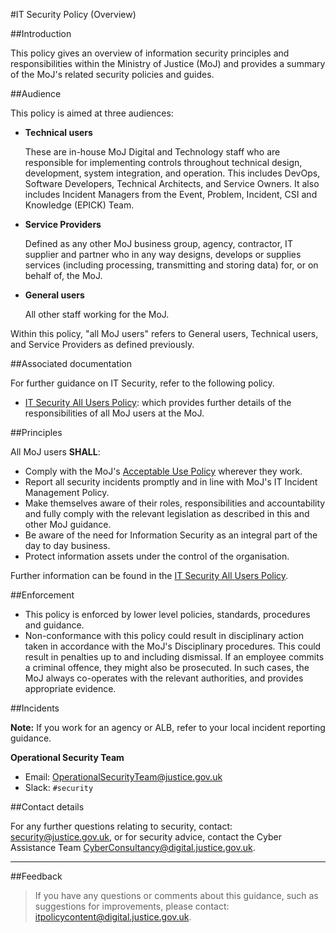 #IT Security Policy (Overview)

##Introduction

This policy gives an overview of information security principles and responsibilities within the Ministry of Justice (MoJ) and provides a summary of the MoJ's related security policies and guides.

##Audience

This policy is aimed at three audiences:

* **Technical users**

    These are in-house MoJ Digital and Technology staff who are responsible for implementing controls throughout technical design, development, system integration, and operation. This includes DevOps, Software Developers, Technical Architects, and Service Owners. It also includes Incident Managers from the Event, Problem, Incident, CSI and Knowledge (EPICK) Team.

* **Service Providers**

    Defined as any other MoJ business group, agency, contractor, IT supplier and partner who in any way designs, develops or supplies services (including processing, transmitting and storing data) for, or on behalf of, the MoJ.

* **General users**

    All other staff working for the MoJ.


Within this policy, "all MoJ users" refers to General users, Technical users, and Service Providers as defined previously.

##Associated documentation

For further guidance on IT Security, refer to the following policy.

* [IT Security All Users Policy](https://security-guidance.service.justice.gov.uk/it-security-all-users-policy/): which provides further details of the responsibilities of all MoJ users at the MoJ.

##Principles

All MoJ users **SHALL**:

* Comply with the MoJ's [Acceptable Use Policy](https://security-guidance.service.justice.gov.uk/acceptable-use-policy/) wherever they work.
* Report all security incidents promptly and in line with MoJ's IT Incident Management Policy.
* Make themselves aware of their roles, responsibilities and accountability and fully comply with the relevant legislation as described in this and other MoJ guidance.
* Be aware of the need for Information Security as an integral part of the day to day business.
* Protect information assets under the control of the organisation.

Further information can be found in the [IT Security All Users Policy](https://security-guidance.service.justice.gov.uk/it-security-all-users-policy/).

##Enforcement

* This policy is enforced by lower level policies, standards, procedures and guidance.
* Non-conformance with this policy could result in disciplinary action taken in accordance with the MoJ's Disciplinary procedures. This could result in penalties up to and including dismissal. If an employee commits a criminal offence, they might also be prosecuted. In such cases, the MoJ always co-operates with the relevant authorities, and provides appropriate evidence.

##Incidents

**Note:** If you work for an agency or ALB, refer to your local incident reporting guidance.

**Operational Security Team**

* Email: [OperationalSecurityTeam@justice.gov.uk](mailto:OperationalSecurityTeam@justice.gov.uk)
* Slack: `#security`

##Contact details

For any further questions relating to security, contact: [security@justice.gov.uk](mailto:security@justice.gov.uk), or for security advice, contact the Cyber Assistance Team [CyberConsultancy@digital.justice.gov.uk](mailto:CyberConsultancy@digital.justice.gov.uk).

---

##Feedback

> If you have any questions or comments about this guidance, such as suggestions for improvements, please contact: [itpolicycontent@digital.justice.gov.uk](mailto:itpolicycontent@digital.justice.gov.uk).

